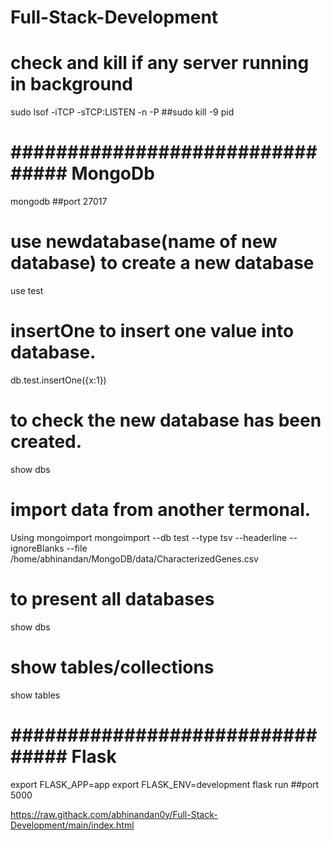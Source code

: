 # Full-Stack-Development

# check and kill if any server running in background
sudo lsof -iTCP -sTCP:LISTEN -n -P
##sudo kill -9 pid
# ################################  MongoDb  ####################################
mongodb ##port 27017
# use newdatabase(name of new database) to create a new database
use test
# insertOne to insert one value into database.
db.test.insertOne({x:1})
# to check the new database has been created.
show dbs 
# import data from another termonal.
Using mongoimport 
mongoimport --db test --type tsv --headerline --ignoreBlanks --file /home/abhinandan/MongoDB/data/CharacterizedGenes.csv
# to present all databases
show dbs 
# show tables/collections
show tables
# ################################  Flask  ######################################
export FLASK_APP=app
export FLASK_ENV=development
flask run ##port 5000





https://raw.githack.com/abhinandan0y/Full-Stack-Development/main/index.html
